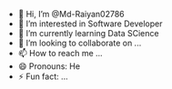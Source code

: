 - 👋 Hi, I’m @Md-Raiyan02786
- 👀 I’m interested in Software Developer
- 🌱 I’m currently learning Data SCience
- 💞️ I’m looking to collaborate on ...
- 📫 How to reach me ...
- 😄 Pronouns: He
- ⚡ Fun fact: ...

<!---
Md-Raiyan02786/Md-Raiyan02786 is a ✨ special ✨ repository because its `README.md` (this file) appears on your GitHub profile.
You can click the Preview link to take a look at your changes.
--->
